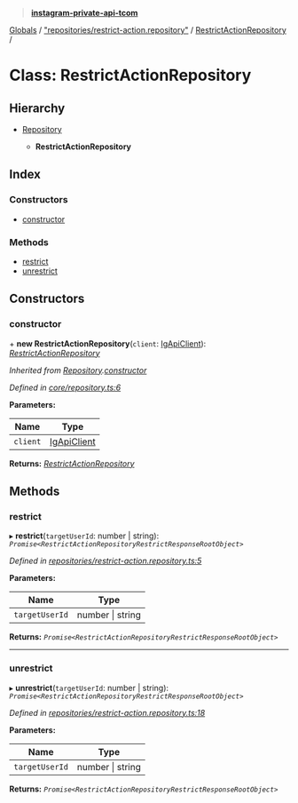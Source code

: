 > **[instagram-private-api-tcom](../README.md)**

[Globals](../README.md) / ["repositories/restrict-action.repository"](../modules/_repositories_restrict_action_repository_.md) / [RestrictActionRepository](_repositories_restrict_action_repository_.restrictactionrepository.md) /

# Class: RestrictActionRepository

## Hierarchy

* [Repository](_core_repository_.repository.md)

  * **RestrictActionRepository**

## Index

### Constructors

* [constructor](_repositories_restrict_action_repository_.restrictactionrepository.md#constructor)

### Methods

* [restrict](_repositories_restrict_action_repository_.restrictactionrepository.md#restrict)
* [unrestrict](_repositories_restrict_action_repository_.restrictactionrepository.md#unrestrict)

## Constructors

###  constructor

\+ **new RestrictActionRepository**(`client`: [IgApiClient](_core_client_.igapiclient.md)): *[RestrictActionRepository](_repositories_restrict_action_repository_.restrictactionrepository.md)*

*Inherited from [Repository](_core_repository_.repository.md).[constructor](_core_repository_.repository.md#constructor)*

*Defined in [core/repository.ts:6](https://github.com/cuonglnhust/instagram-private-api-tcom/blob/master/src/core/repository.ts#L6)*

**Parameters:**

Name | Type |
------ | ------ |
`client` | [IgApiClient](_core_client_.igapiclient.md) |

**Returns:** *[RestrictActionRepository](_repositories_restrict_action_repository_.restrictactionrepository.md)*

## Methods

###  restrict

▸ **restrict**(`targetUserId`: number | string): *`Promise<RestrictActionRepositoryRestrictResponseRootObject>`*

*Defined in [repositories/restrict-action.repository.ts:5](https://github.com/cuonglnhust/instagram-private-api-tcom/blob/3e16058/src/repositories/restrict-action.repository.ts#L5)*

**Parameters:**

Name | Type |
------ | ------ |
`targetUserId` | number \| string |

**Returns:** *`Promise<RestrictActionRepositoryRestrictResponseRootObject>`*

___

###  unrestrict

▸ **unrestrict**(`targetUserId`: number | string): *`Promise<RestrictActionRepositoryRestrictResponseRootObject>`*

*Defined in [repositories/restrict-action.repository.ts:18](https://github.com/cuonglnhust/instagram-private-api-tcom/blob/3e16058/src/repositories/restrict-action.repository.ts#L18)*

**Parameters:**

Name | Type |
------ | ------ |
`targetUserId` | number \| string |

**Returns:** *`Promise<RestrictActionRepositoryRestrictResponseRootObject>`*